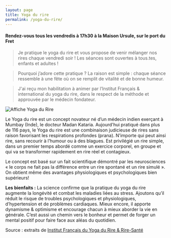 ```yaml
---
layout: page
title: Yoga du rire
permalink: /yoga-du-rire/
---
```


<h4>Rendez-vous tous les vendredis à 17h30 à la Maison Ursule, sur le port du Fret</h4>

>Je pratique le yoga du rire et vous propose de venir mélanger nos rires chaque vendredi soir ! Les séances sont ouvertes à tous.tes, enfants et adultes !

>Pourquoi j’adore cette pratique ? La raison est simple : chaque séance ressemble à une fête où on se remplit de vitalité et de bonne humeur.

>J'ai reçu mon habilitation à animer par l’Institut Français & international du yoga du rire, dans le respect de la méthode et approuvée par le médecin fondateur. 


<img class="fit-picture" src="../../../assets/img/affiche-yoga-du-rire.jpg"
     alt="Affiche Yoga du Rire">

Le Yoga du rire est un concept novateur né d’un médecin indien exerçant à Mumbay (Inde), le docteur Madan Kataria. Aujourd'hui pratiqué dans plus de 116 pays, le Yoga du rire est une combinaison judicieuse de rires sans raison favorisant les respirations profondes (prana). N’importe qui peut ainsi rire, sans recourir à l’humour ou à des blagues. Est privilégié un rire simple, dans un premier temps abordé comme un exercice corporel, en groupe et qui va se transformer rapidement en rire réel et contagieux.

Le concept est basé sur un fait scientifique démontré par les neurosciences «  le corps ne fait pas la différence entre un rire spontané et un rire simulé ». On obtient même des avantages physiologiques et psychologiques bien supérieurs!

**Les bienfaits :**
La science confirme que la pratique du yoga du rire augmente la longévité et combat les maladies liées au stress. Ajoutons qu’il réduit le risque de troubles psychologiques et physiologiques, d’hypertension et de problèmes cardiaques. Mieux encore, il apporte dynamisme & optimisme et encourage chacun à mieux aborder la vie en générale. C’est aussi un chemin vers le bonheur et permet de forger un mental positif pour faire face aux aléas du quotidien.

Source : extraits de [Institut Français du Yoga du Rire & Rire-Santé](https://www.formation-yogadurire.fr/)




